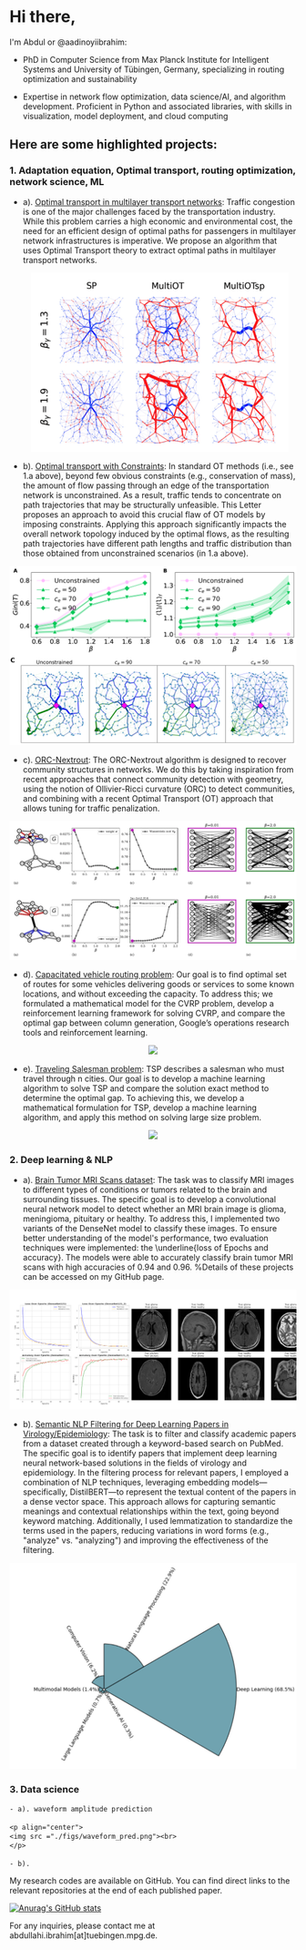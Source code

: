 # Hi there, 

I'm Abdul or @aadinoyiibrahim:

 - PhD in Computer Science from Max Planck Institute for Intelligent Systems and University of Tübingen, Germany, specializing in routing optimization and sustainability

 - Expertise in network flow optimization, data science/AI, and algorithm development. Proficient in Python and associated libraries, with skills in visualization, model deployment, and cloud computing

## Here are some highlighted projects:

### 1. Adaptation equation, Optimal transport, routing optimization, network science, ML

 - a). [Optimal transport in multilayer transport networks](https://github.com/cdebacco/MultiOT): 
 Traffic congestion is one of the major challenges faced by the transportation industry. While this problem carries a high economic and environmental cost, the need for an efficient design of optimal paths for passengers in multilayer network infrastructures is imperative. We propose an algorithm that uses Optimal Transport theory to extract optimal paths in multilayer transport networks.

    <p align="center">
    <img src ="./figs/multiOT_multiOTsp.png"><br>
    </p>

- b). [Optimal transport with Constraints](https://github.com/aadinoyiibrahim/VECOTRA):
In standard OT methods (i.e., see 1.a above), beyond few obvious constraints (e.g., conservation of mass), the amount of flow passing through an edge of the transportation network is unconstrained. As a result, traffic tends to concentrate on path trajectories that may be structurally unfeasible. This Letter proposes an approach to avoid this crucial flaw of OT models by imposing constraints. Applying this approach significantly impacts the overall network topology induced by the optimal flows, as the resulting path trajectories have different path lengths and traffic distribution than those obtained from unconstrained scenarios (in 1.a above).

<p align="center">
    <img src ="./figs/constrained_multiOT.png"><br>
</p>

- c). [ORC-Nextrout](https://github.com/danielaleite/orc-nextrout): 
The ORC-Nextrout algorithm is designed to recover community structures in networks. We do this by taking inspiration from recent approaches that connect community detection with geometry, using the notion of Ollivier-Ricci curvature (ORC) to detect communities, and combining with a recent Optimal Transport (OT) approach that allows tuning for traffic penalization.

<p align="center">
    <img src ="./figs/commdetection.png"><br>
</p>

- d). [Capacitated vehicle routing problem](https://pisrt.org/psrpress/j/odam/2020/1/8/capacitated-vehicle-routing-problem-with-column-generation-and-reinforcement-learning-techniques.pdf):
Our goal is to find optimal set of routes for some vehicles delivering goods or services to
some known locations, and without exceeding the capacity. To address this; we formulated a mathematical model for the CVRP problem, develop a reinforcement learning framework for solving CVRP, and
compare the optimal gap between column generation, Google’s operations research tools and reinforcement
learning.

<p align="center">
    <img src ="./figs/cvrp"><br>
</p>

- e). [Traveling Salesman problem](https://pisrt.org/psrpress/j/odam/2019/3/4/a-comparative-analysis-of-the-travelling-salesman-problem-exact-and-machine-learning-techniques.pdf):
 TSP describes a salesman who must travel through n cities. Our goal is to develop a machine learning algorithm to solve TSP and compare the solution exact method to determine the optimal gap. To achieving this, we develop a mathematical formulation for TSP, develop a machine learning algorithm, and apply this method on solving large size problem.

 <p align="center">
    <img src ="./figs/tsp"><br>
</p>


### 2. Deep learning & NLP

- a). [Brain Tumor MRI Scans dataset](https://github.com/aadinoyiibrahim/brain-tumor-analysis-with-densenet): 
The task was to classify MRI images to different types of conditions or tumors related to the brain and surrounding tissues. The specific goal is to develop a convolutional neural network model to detect whether an MRI brain image is glioma, meningioma, pituitary or healthy. To address this, I implemented two variants of the DenseNet model to classify these images. To ensure better understanding of the model's performance, two evaluation techniques were implemented: the \underline{loss of Epochs and accuracy}. The models were able to accurately classify brain tumor MRI scans with high accuracies of $0.94$ and $0.96$. %Details of these projects can be accessed on my GitHub page.

<p align="center">
    <img src ="./figs/mri_densenet.png"><br>
</p>


- b). [Semantic NLP Filtering for Deep Learning Papers in Virology/Epidemiology](https://github.com/aadinoyiibrahim/SemanticNLP): The task is to filter and classify academic papers from a dataset created through a keyword-based search on PubMed. The specific goal is to identify papers that implement deep learning neural network-based solutions in the fields of virology and epidemiology. In the filtering process for relevant papers, I employed a combination of NLP techniques, leveraging embedding models—specifically, DistilBERT—to represent the textual content of the papers in a dense vector space. This approach allows for capturing semantic meanings and contextual relationships within the text, going beyond keyword matching. Additionally, I used lemmatization to standardize the terms used in the papers, reducing variations in word forms (e.g., "analyze" vs. "analyzing") and improving the effectiveness of the filtering.

<p align="center">
    <img src ="./figs/nlp.png"><br>
</p>

### 3. Data science  

    - a). waveform amplitude prediction

    <p align="center">
    <img src ="./figs/waveform_pred.png"><br>
    </p>

    - b). 


My research codes are available on GitHub. You can find direct links to the relevant repositories at the end of each published paper.

[![Anurag's GitHub stats](https://github-readme-stats.vercel.app/api?username=aadinoyiibrahim)](https://github.com/aadinoyiibrahim/github-readme-stats)

For any inquiries, please contact me at abdullahi.ibrahim[at]tuebingen.mpg.de.
